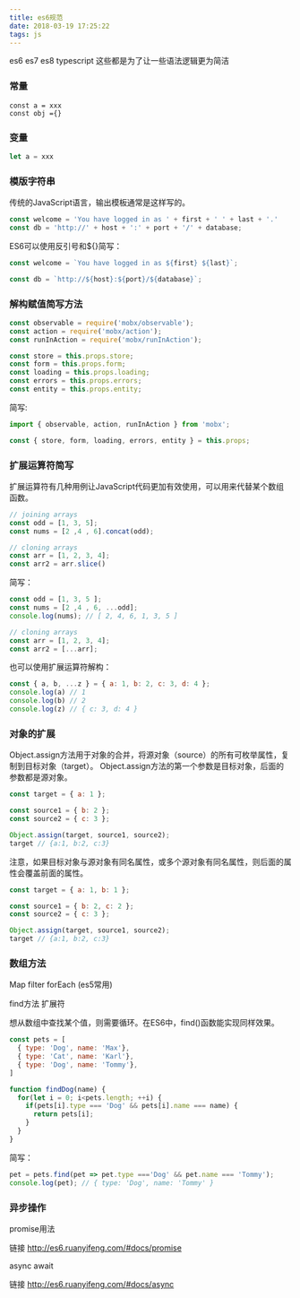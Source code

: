 ```yaml
---
title: es6规范
date: 2018-03-19 17:25:22
tags: js
---
```

es6 es7 es8 typescript 这些都是为了让一些语法逻辑更为简洁

### 常量

```
const a = xxx
const obj ={}
```
<!--more-->
### 变量

```javascript
let a = xxx
```

### 模版字符串

传统的JavaScript语言，输出模板通常是这样写的。

```javascript
const welcome = 'You have logged in as ' + first + ' ' + last + '.'
const db = 'http://' + host + ':' + port + '/' + database;
```
ES6可以使用反引号和${}简写：

```javascript
const welcome = `You have logged in as ${first} ${last}`;

const db = `http://${host}:${port}/${database}`;
```
### 解构赋值简写方法

```javascript
const observable = require('mobx/observable');
const action = require('mobx/action');
const runInAction = require('mobx/runInAction');

const store = this.props.store;
const form = this.props.form;
const loading = this.props.loading;
const errors = this.props.errors;
const entity = this.props.entity;
```
简写:
```javascript
import { observable, action, runInAction } from 'mobx';

const { store, form, loading, errors, entity } = this.props;
```
### 扩展运算符简写

扩展运算符有几种用例让JavaScript代码更加有效使用，可以用来代替某个数组函数。
```javascript
// joining arrays
const odd = [1, 3, 5];
const nums = [2 ,4 , 6].concat(odd);

// cloning arrays
const arr = [1, 2, 3, 4];
const arr2 = arr.slice()
```
简写：

```javascript
const odd = [1, 3, 5 ];
const nums = [2 ,4 , 6, ...odd];
console.log(nums); // [ 2, 4, 6, 1, 3, 5 ]

// cloning arrays
const arr = [1, 2, 3, 4];
const arr2 = [...arr];
```
也可以使用扩展运算符解构：

```javascript
const { a, b, ...z } = { a: 1, b: 2, c: 3, d: 4 };
console.log(a) // 1
console.log(b) // 2
console.log(z) // { c: 3, d: 4 }

```
### 对象的扩展

Object.assign方法用于对象的合并，将源对象（source）的所有可枚举属性，复制到目标对象（target）。
Object.assign方法的第一个参数是目标对象，后面的参数都是源对象。

```javascript
const target = { a: 1 };

const source1 = { b: 2 };
const source2 = { c: 3 };

Object.assign(target, source1, source2);
target // {a:1, b:2, c:3}
```
注意，如果目标对象与源对象有同名属性，或多个源对象有同名属性，则后面的属性会覆盖前面的属性。

```javascript
const target = { a: 1, b: 1 };

const source1 = { b: 2, c: 2 };
const source2 = { c: 3 };

Object.assign(target, source1, source2);
target // {a:1, b:2, c:3}
```
### 数组方法

Map filter forEach (es5常用)

find方法  扩展符

想从数组中查找某个值，则需要循环。在ES6中，find()函数能实现同样效果。

```javascript
const pets = [
  { type: 'Dog', name: 'Max'},
  { type: 'Cat', name: 'Karl'},
  { type: 'Dog', name: 'Tommy'},
]

function findDog(name) {
  for(let i = 0; i<pets.length; ++i) {
    if(pets[i].type === 'Dog' && pets[i].name === name) {
      return pets[i];
    }
  }
}
```
简写：
```javascript
pet = pets.find(pet => pet.type ==='Dog' && pet.name === 'Tommy');
console.log(pet); // { type: 'Dog', name: 'Tommy' }
```

### 异步操作

promise用法

链接   http://es6.ruanyifeng.com/#docs/promise

async await

链接  http://es6.ruanyifeng.com/#docs/async
